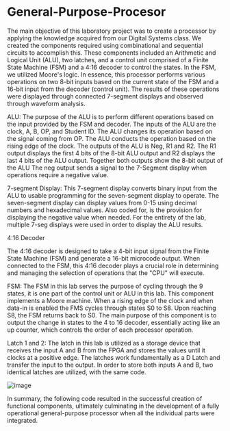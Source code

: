 # General-Purpose-Procesor

The main objective of this laboratory project was to create a processor by applying the knowledge acquired from our Digital Systems class. We created the components required using combinational and sequential circuits to accomplish this. These components included an Arithmetic and Logical Unit (ALU), two latches, and a control unit comprised of a Finite State Machine (FSM) and a 4:16 decoder to control the states. In the FSM, we utilized Moore's logic. In essence, this processor performs various operations on two 8-bit inputs based on the current state of the FSM and a 16-bit input from the decoder (control unit). The results of these operations were displayed through connected 7-segment displays and observed through waveform analysis.

ALU:
The purpose of the ALU is to perform different operations based on the input provided by the FSM and decoder. The inputs of the ALU are the clock, A, B, OP, and Student ID. The ALU changes its operation based on the signal coming from OP. The ALU conducts the operation based on the rising edge of the clock. The outputs of the ALU is Neg, R1 and R2. The R1 output displays the first 4 bits of the 8-bit ALU output and R2 displays the last 4 bits of the ALU output. Together both outputs show the 8-bit output of the ALU The neg output sends a signal to the 7-Segment display when operations require a negative value. 

7-segment Display:
This 7-segment display converts binary input from the ALU to usable programming for the seven-segment display to operate. The seven-segment display can display values from 0-15 using decimal numbers and hexadecimal values. Also coded for, is the provision for displaying the negative value when needed. For the entirety of the lab, multiple 7-seg displays were used in order to display the ALU results. 

4:16 Decoder

The 4:16 decoder is designed to take a 4-bit input signal from the Finite State Machine (FSM) and generate a 16-bit microcode output. When connected to the FSM, this 4:16 decoder plays a crucial role in determining and managing the selection of operations that the "CPU" will execute.

FSM:
The FSM in this lab serves the purpose of cycling through the 9 states, it is one part of the control unit or ALU in this lab. This component implements a Moore machine. When a rising edge of the clock and when data-in is enabled the FMS cycles through states S0 to S8. Upon reaching S8, the FSM returns back to S0. The main purpose of this component is to output the change in states to the 4 to 16 decoder, essentially acting like an up counter, which controls the order of each processor operation.

Latch 1 and 2:
The latch in this lab is utilized as a storage device that receives the input A and B from the FPGA and stores the values until it clocks at a positive edge. The latches work fundamentally as a D Latch and transfer the input to the output. In order to store both inputs A and B, two identical latches are utilized, with the same code.

![image](https://github.com/user-attachments/assets/d8cebad9-ccb9-4af2-8693-6c7c6e739205)


In summary, the following code resulted in the successful creation of functional components, ultimately culminating in the development of a fully operational general-purpose processor when all the individual parts were integrated. 


